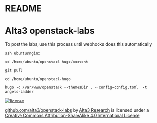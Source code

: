 # README
# Alta3 openstack-labs

To post the labs, use this process until webhooks does this automatically

`ssh ubuntu@nginx`  

`cd /home/ubuntu/openstack-hugo/content`  

`git pull`  

`cd /home/ubuntu/openstack-hugo`  

`hugo -d /var/www/openstack --themesDir . --config=config.toml  -t angels-ladder`  



[![license](https://i.creativecommons.org/l/by-sa/4.0/88x31.png)](http://creativecommons.org/licenses/by-sa/4.0/) 

[github.com/alta3/openstack-labs](github.com/alta3/openstack-labs) by 
[Alta3 Research](https://alta3.com) is licensed under a 
[Creative Commons Attribution-ShareAlike 4.0 International License](http://creativecommons.org/licenses/by-sa/4.0/)
